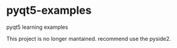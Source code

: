 # pyqt5-examples
pyqt5 learning examples

This project is no longer mantained. recommend use the pyside2.
